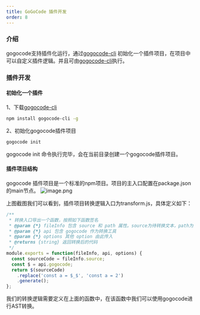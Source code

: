 ```yaml
---
title: GoGoCode 插件开发
order: 8
---
```


### 介绍
gogocode支持插件化运行，通过[gogocode-cli](https://www.npmjs.com/package/gogocode-cli) 初始化一个插件项目，在项目中可以自定义插件逻辑。并且可由[gogocode-cli](https://www.npmjs.com/package/gogocode-cli)执行。
### 插件开发
#### 初始化一个插件
1、下载[gogocode-cli](https://www.npmjs.com/package/gogocode-cli)
```bash
npm install gogocode-cli -g
```
2、初始化gogocode插件项目
```bash
gogocode init
```
gogocode init 命令执行完毕，会在当前目录创建一个gogocode插件项目。
#### 插件项目结构
gogocode 插件项目是一个标准的npm项目。项目的主入口配置在package.json的main节点。
![image.png](https://img.alicdn.com/imgextra/i2/O1CN01QvYbud1VtgPvReVzV_!!6000000002711-2-tps-838-454.png)

上图截图我们可以看到，插件项目转换逻辑入口为transform.js，具体定义如下：


```javascript
/**
 * 转换入口导出一个函数，按照如下函数签名
 * @param {*} fileInfo 包含 source 和 path 属性。source为待转换文本，path为路径
 * @param {*} api 包含 gogocode 作为转换工具
 * @param {*} options 其他 option 由此传入
 * @returns {string} 返回转换后的代码
 */
module.exports = function(fileInfo, api, options) {
  const sourceCode = fileInfo.source;
  const $ = api.gogocode;
  return $(sourceCode)
    .replace('const a = $_$', 'const a = 2')
    .generate();
};
```


我们的转换逻辑需要定义在上面的函数中，在该函数中我们可以使用gogocode进行AST转换。
